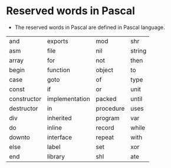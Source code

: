 # Reserved words in Pascal

- The reserved words in Pascal are defined in Pascal language.

| | | | |
| :--- | :----------- | :----- | :---- |
| and | exports | mod | shr |
| asm | file | nil | string |
| array | for | not | then |
| begin | function | object | to |
| case | goto | of | type |
| const | if | or | unit |
| constructor | implementation | packed | until |
| destructor | in | procedure | uses |
| div | inherited | program | var |
| do | inline | record | while |
| downto | interface | repeat | with |
| else | label | set | xor |
| end | library | shl | ate |

